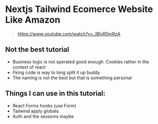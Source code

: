# Nextjs Tailwind Ecomerce Website Like Amazon
> https://www.youtube.com/watch?v=_IBlyR5mRzA

## Not the best tutorial
* Business logic is not sperated good enough. Cookies rather in the context of react
* Fking code is way to long split it up buddy
* The naming is not the best but that is something personal

## Things I can use in this tutorial:
* React Forms hooks (use Form)
* Tailwind apply globals
* Auth and the sessions maybe